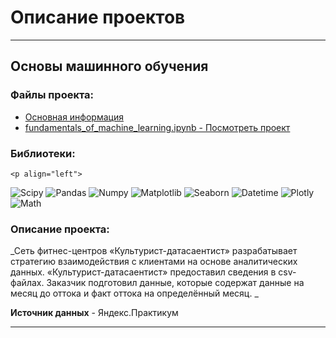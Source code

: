 # Описание проектов  
***  
##  Основы машинного обучения  
### Файлы проекта: 
- [Основная информация](https://github.com/tmin-e/ML/blob/main/fundamentals_of_machine_learning/README.md)   
- [fundamentals_of_machine_learning.ipynb - Посмотреть проект](https://github.com/tmin-e/ML/blob/main/fundamentals_of_machine_learning/fundamentals_of_machine_learning.ipynb)  

### Библиотеки: 
    <p align="left">
  <img src="https://img.shields.io/badge/library-scipy-yellowgreen" alt="Scipy">
   <img src="https://img.shields.io/badge/library-pandas-brightgreen" alt="Pandas">
   <img src="https://img.shields.io/badge/library-numpy-blueviolet" alt="Numpy">
   <img src="https://img.shields.io/badge/library-matplotlib-blue" alt="Matplotlib">
   <img src="https://img.shields.io/badge/library-seaborn-yellow" alt="Seaborn">
  <img src="https://img.shields.io/badge/library-datetime-red" alt="Datetime">
  <img src="https://img.shields.io/badge/library-Plotly-orange" alt="Plotly">
  <img src="https://img.shields.io/badge/library-math-ff69b4" alt="Math">
</p>   

### Описание проекта:   

_Сеть фитнес-центров «Культурист-датасаентист» разрабатывает стратегию взаимодействия с клиентами на основе аналитических данных. «Культурист-датасаентист» предоставил сведения в csv-файлах. Заказчик подготовил данные, которые содержат данные на месяц до оттока и факт оттока на определённый месяц. _  

**Источник данных** - Яндекс.Практикум  
***

